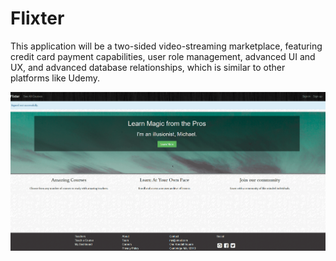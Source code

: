 # Flixter

This application will be a two-sided video-streaming marketplace, featuring credit card payment capabilities, user role management, advanced UI and UX, and advanced database relationships, which is similar to other platforms like Udemy.

<img src="Flixter.gif">
